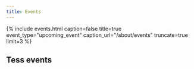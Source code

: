```yaml
---
title: Events
---
```




{% include events.html caption=false title=true event_type="upcoming_event" caption_url="/about/events" truncate=true limit=3 %}





## Tess events 

<link rel="stylesheet" property="stylesheet" href="https://elixirtess.github.io/TeSS_widgets/css/tess-widget.css"/>
<div id="tess-widget-events-table" class="tess-widget tess-widget-faceted-table"></div>
<script>
function initTeSSWidgets() {
    TessWidget.Events(document.getElementById('tess-widget-events-table'),
        'FacetedTable',
        {
            opts: {
                columns: [{name: 'Date', field: 'start'},
                    {name: 'Name', field: 'title'},
                    {name: 'Location', field: 'location'}],
                allowedFacets: ['scientific-topics', 'country', 'city'],
                facetOptionLimit: 5
            },
            params: {
                pageSize: 5,
                country: ['United Kingdom']
            }
        });
}
</script>
<script async="" defer="" src="https://elixirtess.github.io/TeSS_widgets/js/tess-widget-standalone.js" onload="initTeSSWidgets()"></script>